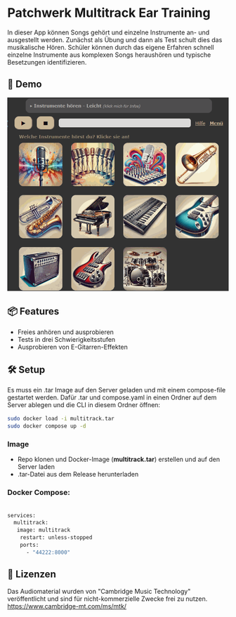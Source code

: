# Patchwerk Multitrack Ear Training

In dieser App können Songs gehört und einzelne Instrumente an- und ausgestellt werden. Zunächst als Übung und dann als Test schult dies das musikalische Hören. Schüler können durch das eigene Erfahren schnell einzelne Instrumente aus komplexen Songs heraushören und typische Besetzungen identifizieren.

## 🚀 Demo
![Demo GIF](readme_content/multitrack_test_example.gif)

## 📦 Features
- Freies anhören und ausprobieren
- Tests in drei Schwierigkeitsstufen
- Ausprobieren von E-Gitarren-Effekten


## 🛠️ Setup

Es muss ein .tar Image auf den Server geladen und mit einem compose-file gestartet werden. Dafür .tar und compose.yaml in einen Ordner auf dem Server ablegen und die CLI in diesem Ordner öffnen:

```bash
sudo docker load -i multitrack.tar
sudo docker compose up -d
```

### Image 
- Repo klonen und Docker-Image (**multitrack.tar**) erstellen und auf den Server laden
- .tar-Datei aus dem Release herunterladen


### Docker Compose:
```bash

services:
  multitrack:
   image: multitrack
    restart: unless-stopped
    ports:
      - "44222:8000"
```

## 📄 Lizenzen
Das Audiomaterial wurden von "Cambridge Music Technology" veröffentlicht und sind für nicht-kommerzielle Zwecke frei zu nutzen.
https://www.cambridge-mt.com/ms/mtk/

